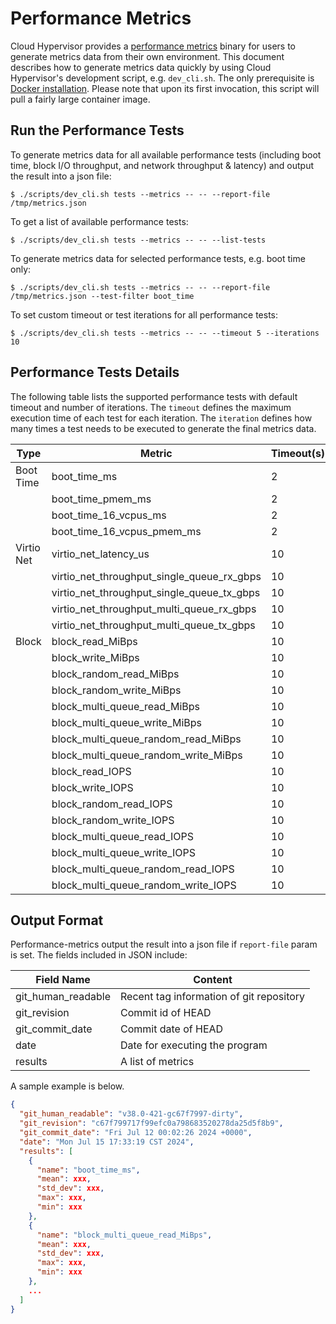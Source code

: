 # Performance Metrics

Cloud Hypervisor provides a [performance metrics](https://github.com/cloud-hypervisor/cloud-hypervisor/tree/main/performance-metrics)
binary for users to generate metrics data from their own
environment. This document describes how to generate metrics data
quickly by using Cloud Hypervisor's development script,
e.g. `dev_cli.sh`. The only prerequisite is [Docker installation](https://docs.docker.com/engine/install/).
Please note that upon its first invocation, this script will pull a
fairly large container image.

## Run the Performance Tests

To generate metrics data for all available performance tests (including
boot time, block I/O throughput, and network throughput & latency) and
output the result into a json file:

```
$ ./scripts/dev_cli.sh tests --metrics -- -- --report-file /tmp/metrics.json
```

To get a list of available performance tests:

```
$ ./scripts/dev_cli.sh tests --metrics -- -- --list-tests
```

To generate metrics data for selected performance tests, e.g. boot time only:

```
$ ./scripts/dev_cli.sh tests --metrics -- -- --report-file /tmp/metrics.json --test-filter boot_time
```

To set custom timeout or test iterations for all performance tests:
```
$ ./scripts/dev_cli.sh tests --metrics -- -- --timeout 5 --iterations 10
```

## Performance Tests Details

The following table lists the supported performance tests with default timeout and number of iterations.
The `timeout` defines the maximum execution time of each test for each iteration. 
The `iteration` defines how many times a test needs to be executed to generate the final metrics data.

| **Type**   | **Metric**                                 | **Timeout(s)** | **Iterations** |
|------------|--------------------------------------------|----------------|----------------|
| Boot Time  | boot_time_ms                               | 2              | 10             |
|            | boot_time_pmem_ms                          | 2              | 10             |
|            | boot_time_16_vcpus_ms                      | 2              | 10             |
|            | boot_time_16_vcpus_pmem_ms                 | 2              | 10             |
| Virtio Net | virtio_net_latency_us                      | 10             | 5              |
|            | virtio_net_throughput_single_queue_rx_gbps | 10             | 5              |
|            | virtio_net_throughput_single_queue_tx_gbps | 10             | 5              |
|            | virtio_net_throughput_multi_queue_rx_gbps  | 10             | 5              |
|            | virtio_net_throughput_multi_queue_tx_gbps  | 10             | 5              |
| Block      | block_read_MiBps                           | 10             | 5              | 
|            | block_write_MiBps                          | 10             | 5              |
|            | block_random_read_MiBps                    | 10             | 5              |
|            | block_random_write_MiBps                   | 10             | 5              |
|            | block_multi_queue_read_MiBps               | 10             | 5              |
|            | block_multi_queue_write_MiBps              | 10             | 5              |
|            | block_multi_queue_random_read_MiBps        | 10             | 5              |
|            | block_multi_queue_random_write_MiBps       | 10             | 5              |
|            | block_read_IOPS                            | 10             | 5              |
|            | block_write_IOPS                           | 10             | 5              |
|            | block_random_read_IOPS                     | 10             | 5              |
|            | block_random_write_IOPS                    | 10             | 5              |
|            | block_multi_queue_read_IOPS                | 10             | 5              |
|            | block_multi_queue_write_IOPS               | 10             | 5              |
|            | block_multi_queue_random_read_IOPS         | 10             | 5              |
|            | block_multi_queue_random_write_IOPS        | 10             | 5              |

## Output Format

Performance-metrics output the result into a json file if `report-file` param is set.
The fields included in JSON include:

| Field Name         | Content                                  |
|--------------------|------------------------------------------|
| git_human_readable | Recent tag information of git repository |
| git_revision       | Commit id of HEAD                        |
| git_commit_date    | Commit date of HEAD                      |
| date               | Date for executing the program           |
| results            | A list of metrics                        |

A sample example is below.

```json
{
  "git_human_readable": "v38.0-421-gc67f7997-dirty",
  "git_revision": "c67f799717f99efc0a798683520278da25d5f8b9",
  "git_commit_date": "Fri Jul 12 00:02:26 2024 +0000",
  "date": "Mon Jul 15 17:33:19 CST 2024",
  "results": [
    {
      "name": "boot_time_ms",
      "mean": xxx,
      "std_dev": xxx,
      "max": xxx,
      "min": xxx
    },
    {
      "name": "block_multi_queue_read_MiBps",
      "mean": xxx,
      "std_dev": xxx,
      "max": xxx,
      "min": xxx
    },
    ...
  ]
}
```

